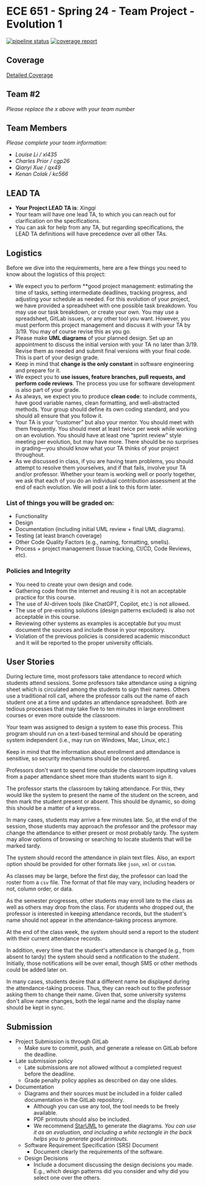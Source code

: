 # ECE 651 - Spring 24 - Team Project - Evolution 1

[![pipeline status](https://gitlab.oit.duke.edu/kits/project-000-000-01-test/project-team-2/badges/main/pipeline.svg)](https://gitlab.oit.duke.edu/kits/project-000-000-01-test/project-team-2/-/commits/main)
[![coverage report](https://gitlab.oit.duke.edu/kits/project-000-000-01-test/project-team-2/badges/main/coverage.svg)](https://gitlab.oit.duke.edu/kits/project-000-000-01-test/project-team-2/-/commits/main)

## Coverage

[Detailed Coverage](https://project-team-2-kits-project-000-000-01-test-f5e0897fa759ec651cb.pages.oit.duke.edu/)

## Team #2

*Please replace the _x_ above with your team number*

## Team Members

*Please complete your team information:*

- *Louise Li / xl435*
- *Charles Prior / cgp26*
- *Qianyi Xue / qx49*
- *Kenan Colak / kc566*

## LEAD TA

- **Your Project LEAD TA is**: *Xingqi*
- Your team will have one lead TA, to which you can reach out for clarification on the specifications.
- You can ask for help from any TA, but regarding specifications, the LEAD TA definitions will have precedence over all
  other TAs.

## Logistics

Before we dive into the requirements, here are a few things you need to know about the logistics of this project:

- We expect you to perform **good project management: estimating the time of tasks, setting intermediate deadlines,
  tracking progress, and adjusting your schedule as needed. For this evolution of your project, we have provided a
  spreadsheet with one possible task breakdown. You may use our task breakdown, or create your own. You may use a
  spreadsheet, GitLab issues, or any other tool you want. However, you must perform this project management and discuss
  it with your TA by 3/19. You may of course revise this as you go.
- Please make **UML diagrams** of your planned design. Set up an appointment to discuss the initial version with your TA
  no later than 3/19. Revise them as needed and submit final versions with your final code. This is part of your design
  grade.
- Keep in mind that **change is the only constant** in software engineering and prepare for it.
- We expect you to **use issues, feature branches, pull requests, and perform code reviews**. The process you use for
  software development is also part of your grade.
- As always, we expect you to produce **clean code**:  to include comments, have good variable names, clean formatting,
  and well-abstracted methods. Your group should define its own coding standard, and you should all ensure that you
  follow it.
- Your TA is your “customer” but also your mentor. You should meet with them frequently. You should meet at least twice
  per week while working on an evolution. You should have at least one “sprint review” style meeting per evolution, but
  may have more. There should be no surprises in grading—you should know what your TA thinks of your project throughout.
- As we discussed in class, if you are having team problems, you should attempt to resolve them yourselves, and if that
  fails, involve your TA and/or professor. Whether your team is working well or poorly together, we ask that each of you
  do an individual contribution assessment at the end of each evolution. We will post a link to this form later.

### List of things you will be graded on:

- Functionality
- Design
- Documentation (including initial UML review + final UML diagrams).
- Testing (at least branch coverage)
- Other Code Quality Factors (e.g., naming, formatting, smells).
- Process + project management (Issue tracking, CI/CD, Code Reviews, etc).

### Policies and Integrity

- You need to create your own design and code.
- Gathering code from the internet and reusing it is not an acceptable practice for this course.
- The use of AI-driven tools (like ChatGPT, Copilot, etc.) is not allowed.
- The use of pre-existing solutions (design patterns excluded) is also not acceptable in this course.
- Reviewing other systems as examples is acceptable *but* you must document the sources and include those in your
  repository.
- Violation of the previous policies is considered academic misconduct and it will be reported to the proper university
  officials.

## User Stories

During lecture time, most professors take attendance to record which students attend sessions.
Some professors take attendance using a signing sheet which is circulated among the students to sign their names.
Others use a traditional roll call, where the professor calls out the name of each student one at a time and updates an
attendance spreadsheet.
Both are tedious processes that may take five to ten minutes in large enrollment courses or even more outside the
classroom.

Your team was assigned to design a system to ease this process.
This program should run on a text-based terminal and should be operating system independent (i.e., may run on Windows,
Mac, Linux, etc.)

Keep in mind that the information about enrollment and attendance is sensitive, so security mechanisms should be
considered.

Professors don't want to spend time outside the classroom inputting values from a paper attendance sheet more than
students want to sign it.

The professor starts the classroom by taking attendance.
For this, they would like the system to present the name of the student on the screen, and then mark the student present
or absent.
This should be dynamic, so doing this should be a matter of a keypress.

In many cases, students may arrive a few minutes late.
So, at the end of the session, those students may approach the professor and the professor may change the attendance to
either present or most probably tardy.
The system may allow options of browsing or searching to locate students that will be marked tardy.

The system should record the attendance in plain text files.
Also, an export option should be provided for other formats like `json`, `xml` or `custom`.

As classes may be large, before the first day, the professor can load the roster from a `csv` file. The format of that
file may vary, including headers or not, column order, or data.

As the semester progresses, other students may enroll late to the class as well as others may drop from the class. For
students who dropped out, the professor is interested in keeping attendance records, but the student's name should not
appear in the attendance-taking process anymore.

At the end of the class week, the system should send a report to the student with their current attendance records.

In addition, every time that the student's attendance is changed (e.g., from absent to tardy) the system should send a
notification to the student. Initially, those notifications will be over email, though SMS or other methods could be
added later on.

In many cases, students desire that a different name be displayed during the attendance-taking process.
Thus, they can reach out to the professor asking them to change their name.
Given that, some university systems don't allow name changes, both the legal name and the display name should be kept in
sync.

## Submission

- Project Submission is through GitLab
    - Make sure to commit, push, and generate a release on GitLab before the deadline.
- Late submission policy
    - Late submissions are not allowed without a completed request before the deadline.
    - Grade penalty policy applies as described on day one slides.
- Documentation
    - Diagrams and their sources must be included in a folder called documentation in the GitLab repository.
        - Although you can use any tool, the tool needs to be freely available.
        - PDF printouts should also be included.
        - We recommend [StarUML](https://staruml.io) to generate the diagrams. *You can use it as an evaluation, and
          including a white rectangle in the back helps you to generate good printouts.*
    - Software Requirement Specification (SRS) Document
        - Document clearly the requirements of the software.
    - Design Decisions
        - Include a document discussing the design decisions you made. E.g., which design patterns did you consider and
          why did you select one over the others. 
